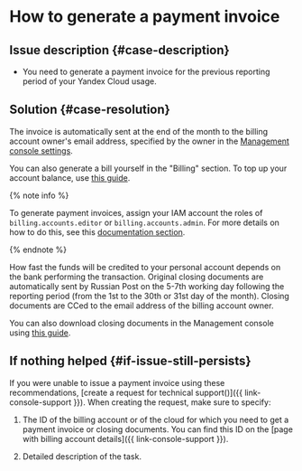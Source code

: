 # How to generate a payment invoice


## Issue description {#case-description}

* You need to generate a payment invoice for the previous reporting period of your Yandex Cloud usage.

## Solution {#case-resolution}

The invoice is automatically sent at the end of the month to the billing account owner's email address, specified by the owner in the [Management console settings](https://console.cloud.yandex.ru/settings).

You can also generate a bill yourself in the "Billing" section.
To top up your account balance, use [this guide](../../../billing/operations/pay-the-bill#legal-entities.md).

{% note info %}

To generate payment invoices, assign your IAM account the roles of `billing.accounts.editor` or `billing.accounts.admin`.
For more details on how to do this, see this [documentation section](../../../billing/security/index.md#role-list).

{% endnote %}

How fast the funds will be credited to your personal account depends on the bank performing the transaction.
Original closing documents are automatically sent by Russian Post on the 5-7th working day following the reporting period (from the 1st to the 30th or 31st day of the month).
Closing documents are CCed to the email address of the billing account owner.

You can also download closing documents in the Management console using [this guide](../../../billing/operations/download-reporting-docs.md).

## If nothing helped {#if-issue-still-persists}

If you were unable to issue a payment invoice using these recommendations, [create a request for technical support()]({{ link-console-support }}).
When creating the request, make sure to specify:


1. The ID of the billing account or of the cloud for which you need to get a payment invoice or closing documents.
   You can find this ID on the [page with billing account details]({{ link-console-support }}).

2. Detailed description of the task.
